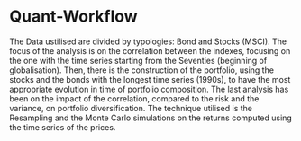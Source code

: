 # Quant-Workflow
The Data ustilised are divided by typologies: Bond and Stocks (MSCI).
The focus of the analysis is on the correlation between the indexes, focusing on the one with the time series starting from the Seventies (beginning of globalisation).
Then, there is the construction of the portfolio, using the stocks and the bonds with the longest time series (1990s), to have the most appropriate evolution in time of portfolio composition.
The last analysis has been on the impact of the correlation, compared to the risk and the variance, on portfolio diversification.
The technique utilised is the Resampling and the Monte Carlo simulations on the returns computed using the time series of the prices.
